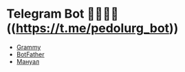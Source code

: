 # Telegram Bot 🐔🐔🐔🐔((<https://t.me/pedolurg_bot>))

* [Grammy](https://grammy.dev/ru)
* [BotFather](https://t.me/BotFather)
* [Мануал](https://selectel.ru/blog/tutorials/interview-bot/)
